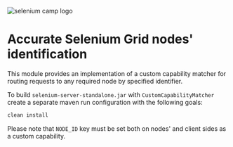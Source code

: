 ![selenium camp logo](http://seleniumcamp.com/wp-content/themes/selenium/images/logo-color.svg "Selenium Camp 2016")
# Accurate Selenium Grid nodes' identification

This module provides an implementation of a custom capability matcher for routing requests to any required node by specified identifier.

To build `selenium-server-standalone.jar` with `CustomCapabilityMatcher` create a separate maven run configuration with the following goals:
```cmd
clean install
```

Please note that `NODE_ID` key must be set both on nodes' and client sides as a custom capability.
